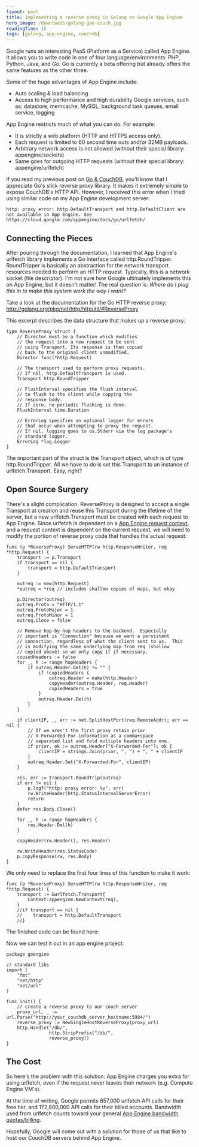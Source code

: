 ```yaml
---
layout: post
title: Implementing a reverse proxy in Golang on Google App Engine
hero_image: /downloads/golang-gae-couch.jpg
readingTime: 15
tags: [golang, app-engine, couchdb]
---
```


Google runs an interesting PaaS (Platform as a Service) called App Engine. It allows you to write code in one of four language/environments: PHP, Python, Java, and *Go*. Go is currently a beta offering but already offers the same features as the other three.

Some of the huge advantages of App Engine include:

* Auto scaling & load balancing
* Access to high performance and high durability Google services, such as: datastore, memcache, MySQL, background task queues, email service, logging

App Engine restricts much of what you can do. For example:

* It is strictly a web platform (HTTP and HTTPS access only).
* Each request is limited to 60 second time outs and/or 32MB payloads.
* Arbitrary network access is not allowed (without their special library: appengine/sockets)
* Same goes for outgoing HTTP requests (without their special library: appengine/urlfetch)

If you read my previous post on [Go & CouchDB](http://pokstad.com/2015/04/18/couchdb-and-go.html), you'll know that I appreciate Go's slick reverse proxy library. It makes it extremely simple to expose CouchDB's HTTP API. However, I received this error when I tried using similar code on my App Engine development server:

    http: proxy error: http.DefaultTransport and http.DefaultClient are not available in App Engine. See https://cloud.google.com/appengine/docs/go/urlfetch/

## Connecting the Pieces ##

After pouring through the documentation, I learned that App Engine's urlfetch library implements a Go interface called http.RoundTripper. RoundTripper is basically an abstraction for the network transport resources needed to perform an HTTP request. Typically, this is a network socket (file descriptor). I'm not sure how Google ultimately implements this on App Engine, but it doesn't matter! The real question is: _Where do I plug this in to make this system work the way I want?_

Take a look at the documentation for the Go HTTP reverse proxy: http://golang.org/pkg/net/http/httputil/#ReverseProxy

This excerpt describes the data structure that makes up a reverse proxy:

    type ReverseProxy struct {
        // Director must be a function which modifies
        // the request into a new request to be sent
        // using Transport. Its response is then copied
        // back to the original client unmodified.
        Director func(*http.Request)

        // The transport used to perform proxy requests.
        // If nil, http.DefaultTransport is used.
        Transport http.RoundTripper

        // FlushInterval specifies the flush interval
        // to flush to the client while copying the
        // response body.
        // If zero, no periodic flushing is done.
        FlushInterval time.Duration

        // ErrorLog specifies an optional logger for errors
        // that occur when attempting to proxy the request.
        // If nil, logging goes to os.Stderr via the log package's
        // standard logger.
        ErrorLog *log.Logger
    }

The important part of the struct is the Transport object, which is of type http.RoundTripper. All we have to do is set this Transport to an instance of urlfetch.Transport. Easy, right?

## Open Source Surgery ##

There's a slight complication. ReverseProxy is designed to accept a single Transport at creation and reuse this Transport during the lifetime of the server, but a new urlfetch.Transport must be created with each request to App Engine. Since urlfetch is dependent on a [App Engine request context](https://cloud.google.com/appengine/docs/go/reference#Context), and a request context is dependent on the current request, we will need to modify the portion of reverse proxy code that handles the actual request:

    func (p *ReverseProxy) ServeHTTP(rw http.ResponseWriter, req *http.Request) {
        transport := p.Transport
        if transport == nil {
            transport = http.DefaultTransport
        }
        
        outreq := new(http.Request)
        *outreq = *req // includes shallow copies of maps, but okay
        
        p.Director(outreq)
        outreq.Proto = "HTTP/1.1"
        outreq.ProtoMajor = 1
        outreq.ProtoMinor = 1
        outreq.Close = false
        
        // Remove hop-by-hop headers to the backend.  Especially
        // important is "Connection" because we want a persistent
        // connection, regardless of what the client sent to us.  This
        // is modifying the same underlying map from req (shallow
        // copied above) so we only copy it if necessary.
        copiedHeaders := false
        for _, h := range hopHeaders {
            if outreq.Header.Get(h) != "" {
                if !copiedHeaders {
                    outreq.Header = make(http.Header)
                    copyHeader(outreq.Header, req.Header)
                    copiedHeaders = true
                }
                outreq.Header.Del(h)
            }
        }
        
        if clientIP, _, err := net.SplitHostPort(req.RemoteAddr); err == nil {
            // If we aren't the first proxy retain prior
            // X-Forwarded-For information as a comma+space
            // separated list and fold multiple headers into one.
            if prior, ok := outreq.Header["X-Forwarded-For"]; ok {
                clientIP = strings.Join(prior, ", ") + ", " + clientIP
            }
            outreq.Header.Set("X-Forwarded-For", clientIP)
        }
        
        res, err := transport.RoundTrip(outreq)
        if err != nil {
            p.logf("http: proxy error: %v", err)
            rw.WriteHeader(http.StatusInternalServerError)
            return
        }
        defer res.Body.Close()
        
        for _, h := range hopHeaders {
            res.Header.Del(h)
        }
        
        copyHeader(rw.Header(), res.Header)
        
        rw.WriteHeader(res.StatusCode)
        p.copyResponse(rw, res.Body)
    }

We only need to replace the first four lines of this function to make it work:

    func (p *ReverseProxy) ServeHTTP(rw http.ResponseWriter, req *http.Request) {
        transport := &urlfetch.Transport{
            Context:appengine.NewContext(req),
        }
        //if transport == nil {
        //    transport = http.DefaultTransport
        //}

The finished code can be found here:

<script src="https://gist.github.com/pokstad/936ace2c6fc563105c17.js"></script>

Now we can test it out in an app engine project:

    package goengine
    
    // standard libs
    import (
        "fmt"
        "net/http"
        "net/url"
    )
    
    func init() {
        // create a reverse proxy to our couch server
        proxy_url, _ := url.Parse("http://your_couchdb_server_hostname:5984/")
        reverse_proxy := NewSingleHostReverseProxy(proxy_url)
        http.Handle("/db/",
                    http.StripPrefix("/db/",
                    reverse_proxy))
    }

## The Cost ##

So here's the problem with this solution: App Engine charges you extra for using urlfetch, even if the request never leaves their network (e.g. Compute Engine VM's).

At the time of writing, Google permits 657,000 urlfetch API calls for their free tier, and 172,800,000 API calls for their billed accounts. Bandwidth used from urlfetch counts toward your general [App Engine bandwidth quotas/billing](https://cloud.google.com/appengine/docs/quotas#UrlFetch).

Hopefully, Google will come out with a solution for those of us that like to host our CouchDB servers behind App Engine. 
